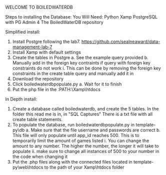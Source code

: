 WELCOME TO BOILEDWATERDB

Steps to installing the Database:
You Will Need: 
Python
Xamp
PostgreSQL with PG Admin 4
The BoiledWaterDB repository

Simplified install:
1. Install Postgre following the lab7. https://github.com/sealneaward/data-management-lab-7
2. Install Xamp with default settings
3. Create the tables in Postgre
	a. See the example query provided
	b. Manually add in the foreign key contraints if query with foreign key constraints do not work
		i. This can be done by removing the foreign key constraints in the create table query and manually add it in
4. Download the repository
5. Click boiledwaterdbpopulate.py
	a. Wait for it to finish
6. Put the php file in the :PATH:\Xamp\htdocs

In Depth install:

1. Create a database called boiledwaterdb, and create the 5 tables. In the folder this read me is in, in "SQL Captures" There is a txt file with all create table statements.
2. To populate the database, run boiledwaterdbpopulate.py in template-py\db
	a. Make sure that the file username and passwords are correct
	b. This file will only populate until app_id reaches 500. This is to temporarily limit the amount of games listed
		i. You can change the amount to any number. The higher the number, the longer it will take to populate
		ii. make sure to change all instances of 500 to your number in the code when changing it
3. Put the .php files along with the connected files located in template-py\web\htdocs to the path of your Xamp\htdocs folder







